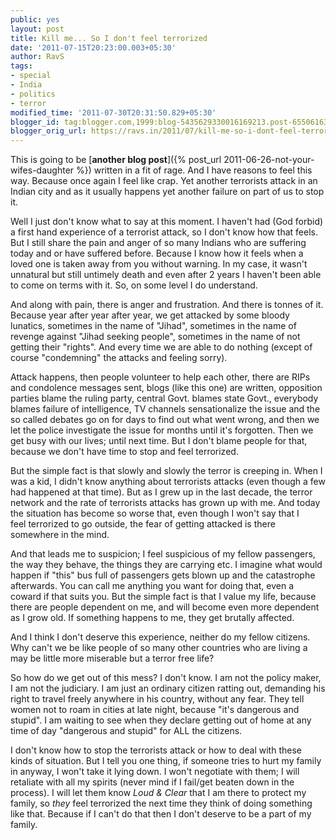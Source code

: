 ```yaml
---
public: yes
layout: post
title: Kill me... So I don't feel terrorized
date: '2011-07-15T20:23:00.003+05:30'
author: RavS
tags:
- special
- India
- politics
- terror
modified_time: '2011-07-30T20:31:50.829+05:30'
blogger_id: tag:blogger.com,1999:blog-5435629330016169213.post-6550616375379553223
blogger_orig_url: https://ravs.in/2011/07/kill-me-so-i-dont-feel-terrorized.html
---
```


This is going to be [**another blog post**]({% post_url 2011-06-26-not-your-wifes-daughter %}) written in a fit of rage. And I have reasons to feel this way. Because once again I feel like crap. Yet another terrorists attack in an Indian city and as it usually happens yet another failure on part of us to stop it.

Well I just don't know what to say at this moment. I haven't had (God forbid) a first hand experience of a terrorist attack, so I don't know how that feels. But I still share the pain and anger of so many Indians who are suffering today and or have suffered before. Because I know how it feels when a loved one is taken away from you without warning. In my case, it wasn't unnatural but still untimely death and even after 2 years I haven't been able to come on terms with it. So, on some level I do understand.

And along with pain, there is anger and frustration. And there is tonnes of it. Because year after year after year, we get attacked by some bloody lunatics, sometimes in the name of "Jihad", sometimes in the name of revenge against "Jihad seeking people", sometimes in the name of not getting their "rights". And every time we are able to do nothing (except of course "condemning" the attacks and feeling sorry).

Attack happens, then people volunteer to help each other, there are RIPs and condolence messages sent, blogs (like this one) are written, opposition parties blame the ruling party, central Govt. blames state Govt., everybody blames failure of intelligence, TV channels sensationalize the issue and the so called debates go on for days to find out what went wrong, and then we let the police investigate the issue for months until it's forgotten. Then we get busy with our lives; until next time. But I don't blame people for that, because we don't have time to stop and feel terrorized. 

But the simple fact is that slowly and slowly the terror is creeping in. When I was a kid, I didn't know anything about terrorists attacks (even though a few had happened at that time). But as I grew up in the last decade, the terror network and the rate of terrorists attacks has grown up with me. And today the situation has become so worse that, even though I won't say that I feel terrorized to go outside, the fear of getting attacked is there somewhere in the mind.

And that leads me to suspicion; I feel suspicious of my fellow passengers, the way they behave, the things they are carrying etc. I imagine what would happen if "this" bus full of passengers gets blown up and the catastrophe afterwards. You can call me anything you want for doing that, even a coward if that suits you. But the simple fact is that I value my life, because there are people dependent on me, and will become even more dependent as I grow old. If something happens to me, they get brutally affected.

And I think I don't deserve this experience, neither do my fellow citizens. Why can't we be like people of so many other countries who are living a may be little more miserable but a terror free life? 

So how do we get out of this mess? I don't know. I am not the policy maker, I am not the judiciary. I am just an ordinary citizen ratting out, demanding his right to travel freely anywhere in his country, without any fear. They tell women not to roam in cities at late night, because "it's dangerous and stupid". I am waiting to see when they declare getting out of home at any time of day "dangerous and stupid" for ALL the citizens.

I don't know how to stop the terrorists attack or how to deal with these kinds of situation. But I tell you one thing, if someone tries to hurt my family in anyway, I won't take it lying down. I won't negotiate with them; I will retaliate with all my spirits (never mind if I fail/get beaten down in the process). I will let them know _Loud & Clear_ that I am there to protect my family, so _they_ feel terrorized the next time they think of doing something like that. Because if I can't do that then I don't deserve to be a part of my family.
